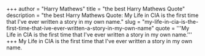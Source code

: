 +++
author = "Harry Mathews"
title = "the best Harry Mathews Quote"
description = "the best Harry Mathews Quote: My Life in CIA is the first time that I've ever written a story in my own name."
slug = "my-life-in-cia-is-the-first-time-that-ive-ever-written-a-story-in-my-own-name"
quote = '''My Life in CIA is the first time that I've ever written a story in my own name.'''
+++
My Life in CIA is the first time that I've ever written a story in my own name.
